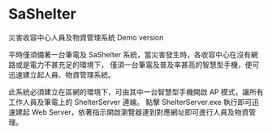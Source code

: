 # SaShelter
災害收容中心人員及物資管理系統 Demo version

平時僅須備著一台筆電及 SaShelter 系統，當災害發生時，各收容中心在沒有網路或是電力不甚充足的環境下，
僅須一台筆電及普及率甚高的智慧型手機，便可迅速建立起人員、物資管理系統。

此系統必須建立在區網的環境下，可由其中一台智慧型手機開啟 AP 模式，讓所有工作人員及筆電上的 ShelterServer 連線。
點擊 ShelterServer.exe 執行即可迅速建起 Web Server，依著指示開啟瀏覽器連到對應網址即可進行人員及物資管理。

